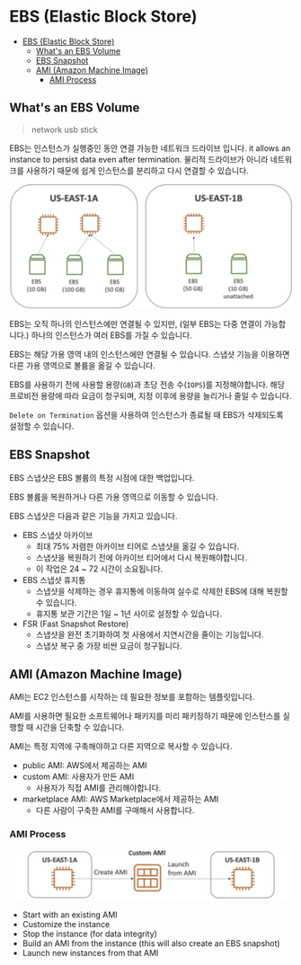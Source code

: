 # EBS (Elastic Block Store)

- [EBS (Elastic Block Store)](#ebs-elastic-block-store)
	- [What's an EBS Volume](#whats-an-ebs-volume)
	- [EBS Snapshot](#ebs-snapshot)
	- [AMI (Amazon Machine Image)](#ami-amazon-machine-image)
		- [AMI Process](#ami-process)

## What's an EBS Volume

> network usb stick

EBS는 인스턴스가 실행중인 동안 연결 가능한 네트워크 드라이브 입니다.
it allows an instance to persist data even after termination.
물리적 드라이브가 아니라 네트워크를 사용하기 때문에 쉽게 인스턴스를 분리하고 다시 연결할 수 있습니다.

![ebs_example.png](images%2Febs_example.png)

EBS는 오직 하나의 인스턴스에만 연결될 수 있지만, (일부 EBS는 다중 연결이 가능합니다.)
하나의 인스턴스가 여러 EBS를 가질 수 있습니다.

EBS는 해당 가용 영역 내의 인스턴스에만 연결될 수 있습니다.
스냅샷 기능을 이용하면 다른 가용 영역으로 볼륨을 옮길 수 있습니다.

EBS를 사용하기 전에 사용할 용량(`GB`)과 초당 전송 수(`IOPS`)를 지정해야합니다.
해당 프로비전 용량에 따라 요금이 청구되며, 지정 이후에 용량을 늘리거나 줄일 수 있습니다.

`Delete on Termination` 옵션을 사용하여 인스턴스가 종료될 때 EBS가 삭제되도록 설정할 수 있습니다.

## EBS Snapshot

EBS 스냅샷은 EBS 볼륨의 특정 시점에 대한 백업입니다.

EBS 볼륨을 복원하거나 다른 가용 영역으로 이동할 수 있습니다.

EBS 스냅샷은 다음과 같은 기능을 가지고 있습니다.

* EBS 스냅샷 아카이브
  * 최대 75% 저렴한 아카이브 티어로 스냅샷을 옮길 수 있습니다.
  * 스냅샷을 복원하기 전에 아카이브 티어에서 다시 복원해야합니다.
  * 이 작업은 24 ~ 72 시간이 소요됩니다.
* EBS 스냅샷 휴지통
  * 스냅샷을 삭제하는 경우 휴지통에 이동하여 실수로 삭제한 EBS에 대해 복원할 수 있습니다.
  * 휴지통 보관 기간은 1일 ~ 1년 사이로 설정할 수 있습니다.
* FSR (Fast Snapshot Restore)
  * 스냅샷을 완전 초기화하여 첫 사용에서 지연시간을 줄이는 기능입니다.
  * 스냅샷 복구 중 가장 비싼 요금이 청구됩니다.

## AMI (Amazon Machine Image)

AMI는 EC2 인스턴스를 시작하는 데 필요한 정보를 포함하는 템플릿입니다.

AMI를 사용하면 필요한 소프트웨어나 패키지를 미리 패키징하기 때문에
인스턴스를 실행할 때 시간을 단축할 수 있습니다.

AMI는 특정 지역에 구축해야하고 다른 지역으로 복사할 수 있습니다.

* public AMI: AWS에서 제공하는 AMI
* custom AMI: 사용자가 만든 AMI
  * 사용자가 직접 AMI를 관리해야합니다.
* marketplace AMI: AWS Marketplace에서 제공하는 AMI
  * 다른 사람이 구축한 AMI를 구매해서 사용합니다.

### AMI Process

![ami_process.png](images%2Fami_process.png)

* Start with an existing AMI
* Customize the instance
* Stop the instance (for data integrity)
* Build an AMI from the instance (this will also create an EBS snapshot)
* Launch new instances from that AMI






